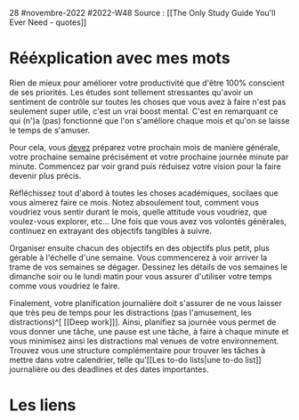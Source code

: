 28 #novembre-2022 #2022-W48
Source : [[The Only Study Guide You'll Ever Need - quotes]]
# Rééxplication avec mes mots
Rien de mieux pour améliorer votre productivité que d'être 100% conscient de ses priorités. Les études sont tellement stressantes qu'avoir un sentiment de contrôle sur toutes les choses que vous avez à faire n'est pas seulement super utile, c'est un vrai boost mental. C'est en remarquant ce qui (n')a (pas) fonctionné que l'on s'améliore chaque mois et qu'on se laisse le temps de s'amuser.

Pour cela, vous <u>devez</u> préparez votre prochain mois de manière générale, votre prochaine semaine précisément et votre prochaine journée minute par minute. Commencez par voir grand puis réduisez votre vision pour la faire devenir plus précis.

Réfléchissez tout d'abord à toutes les choses académiques, socilaes que vous aimerez faire ce mois. Notez absoulement tout, comment vous voudriez vous sentir durant le mois, quelle attitude vous voudriez, que voulez-vous explorer, etc... Une fois que vous avez vos volontés générales, continuez en extrayant des objectifs tangibles à suivre.

Organiser ensuite chacun des objectifs en des objectifs plus petit, plus gérable à l'échelle d'une semaine. Vous commencerez à voir arriver la trame de vos semaines se dégager. Dessinez les détails de vos semaines le dimanche soir ou le lundi matin pour vous assurer d'utiliser votre temps comme vous voudriez le faire.

Finalement, votre planification journalière doit s'assurer de ne vous laisser que très peu de temps pour les distractions (pas l'amusement, les distractions)^[ [[Deep work]]]. Ainsi, planifiez sa journée vous permet de vous donner une tâche, une pause est une tâche, à faire à chaque minute et vous minimisez ainsi les distractions mal venues de votre environnement. Trouvez vous une structure complémentaire pour trouver les tâches à mettre dans votre calendrier, telle qu'[[Les to-do lists|une to-do list]] journalière ou des deadlines et des dates importantes.
# Les liens
